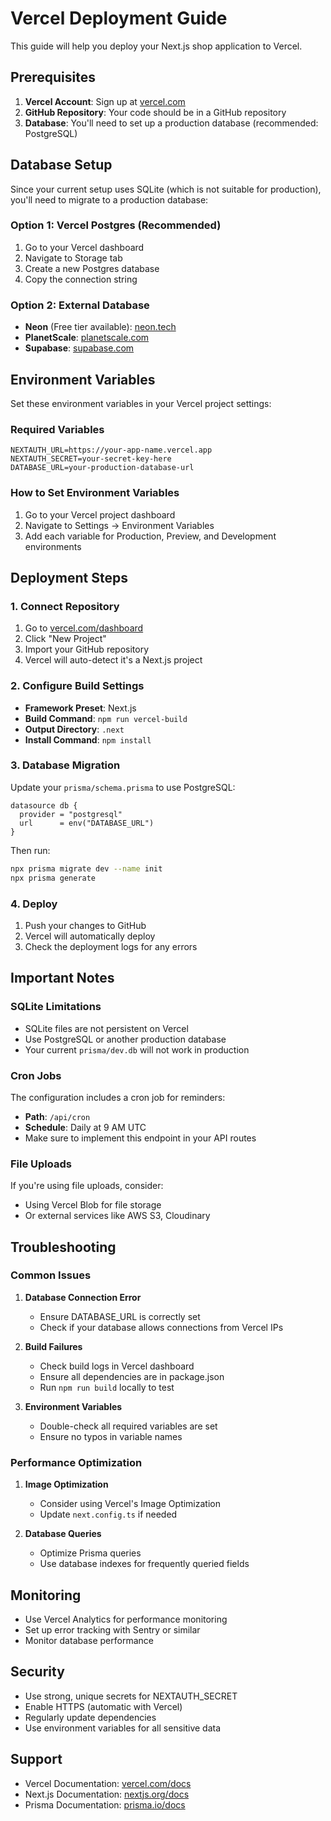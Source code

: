 # Vercel Deployment Guide

This guide will help you deploy your Next.js shop application to Vercel.

## Prerequisites

1. **Vercel Account**: Sign up at [vercel.com](https://vercel.com)
2. **GitHub Repository**: Your code should be in a GitHub repository
3. **Database**: You'll need to set up a production database (recommended: PostgreSQL)

## Database Setup

Since your current setup uses SQLite (which is not suitable for production), you'll need to migrate to a production database:

### Option 1: Vercel Postgres (Recommended)
1. Go to your Vercel dashboard
2. Navigate to Storage tab
3. Create a new Postgres database
4. Copy the connection string

### Option 2: External Database
- **Neon** (Free tier available): [neon.tech](https://neon.tech)
- **PlanetScale**: [planetscale.com](https://planetscale.com)
- **Supabase**: [supabase.com](https://supabase.com)

## Environment Variables

Set these environment variables in your Vercel project settings:

### Required Variables
```
NEXTAUTH_URL=https://your-app-name.vercel.app
NEXTAUTH_SECRET=your-secret-key-here
DATABASE_URL=your-production-database-url
```

### How to Set Environment Variables
1. Go to your Vercel project dashboard
2. Navigate to Settings → Environment Variables
3. Add each variable for Production, Preview, and Development environments

## Deployment Steps

### 1. Connect Repository
1. Go to [vercel.com/dashboard](https://vercel.com/dashboard)
2. Click "New Project"
3. Import your GitHub repository
4. Vercel will auto-detect it's a Next.js project

### 2. Configure Build Settings
- **Framework Preset**: Next.js
- **Build Command**: `npm run vercel-build`
- **Output Directory**: `.next`
- **Install Command**: `npm install`

### 3. Database Migration
Update your `prisma/schema.prisma` to use PostgreSQL:

```prisma
datasource db {
  provider = "postgresql"
  url      = env("DATABASE_URL")
}
```

Then run:
```bash
npx prisma migrate dev --name init
npx prisma generate
```

### 4. Deploy
1. Push your changes to GitHub
2. Vercel will automatically deploy
3. Check the deployment logs for any errors

## Important Notes

### SQLite Limitations
- SQLite files are not persistent on Vercel
- Use PostgreSQL or another production database
- Your current `prisma/dev.db` will not work in production

### Cron Jobs
The configuration includes a cron job for reminders:
- **Path**: `/api/cron`
- **Schedule**: Daily at 9 AM UTC
- Make sure to implement this endpoint in your API routes

### File Uploads
If you're using file uploads, consider:
- Using Vercel Blob for file storage
- Or external services like AWS S3, Cloudinary

## Troubleshooting

### Common Issues

1. **Database Connection Error**
   - Ensure DATABASE_URL is correctly set
   - Check if your database allows connections from Vercel IPs

2. **Build Failures**
   - Check build logs in Vercel dashboard
   - Ensure all dependencies are in package.json
   - Run `npm run build` locally to test

3. **Environment Variables**
   - Double-check all required variables are set
   - Ensure no typos in variable names

### Performance Optimization

1. **Image Optimization**
   - Consider using Vercel's Image Optimization
   - Update `next.config.ts` if needed

2. **Database Queries**
   - Optimize Prisma queries
   - Use database indexes for frequently queried fields

## Monitoring

- Use Vercel Analytics for performance monitoring
- Set up error tracking with Sentry or similar
- Monitor database performance

## Security

- Use strong, unique secrets for NEXTAUTH_SECRET
- Enable HTTPS (automatic with Vercel)
- Regularly update dependencies
- Use environment variables for all sensitive data

## Support

- Vercel Documentation: [vercel.com/docs](https://vercel.com/docs)
- Next.js Documentation: [nextjs.org/docs](https://nextjs.org/docs)
- Prisma Documentation: [prisma.io/docs](https://prisma.io/docs)
